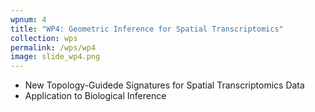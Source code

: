 ```yaml
---
wpnum: 4
title: "WP4: Geometric Inference for Spatial Transcriptomics"
collection: wps
permalink: /wps/wp4
image: slide_wp4.png
---
```


- New Topology-Guidede Signatures for Spatial Transcriptomics Data
- Application to Biological Inference


